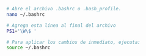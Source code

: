 

<!-- Para acortar el texto del prompt en Git Bash y que muestre solo el directorio actual -->

```sh
# Abre el archivo .bashrc o .bash_profile.
nano ~/.bashrc

# Agrega esta línea al final del archivo
PS1='\W\$ '

# Para aplicar los cambios de inmediato, ejecuta:
source ~/.bashrc
